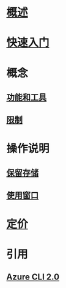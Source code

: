 # [概述](overview.md)

# [快速入门](quickstart.md)

# 概念
## [功能和工具](features.md)
## [限制](limitations.md)

# 操作说明
## [保留存储](persisting-shell-storage.md)
## [使用窗口](using-the-shell-window.md)

# [定价](pricing.md)

# 引用
## [Azure CLI 2.0](/cli/azure) 
